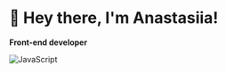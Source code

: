 # 👋 Hey there, I'm Anastasiia!
**Front-end developer**

![JavaScript](https://img.shields.io/badge/code-JavaScript-F7DF1E?style=for-the-badge)

